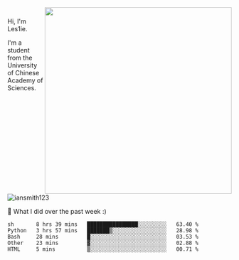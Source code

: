 <img align="right" src="https://github-readme-stats.vercel.app/api?username=iansmith123&show_icons=true&hide_border=true" width="420">

### 
Hi, I'm Les1ie. 

I'm a student from the University of Chinese Academy of Sciences.

<img src="https://komarev.com/ghpvc/?username=iansmith123" alt="iansmith123" />




🔭 What I did over the past week :)
<!--START_SECTION:waka-->
```text
sh       8 hrs 39 mins   ████████████████░░░░░░░░░   63.40 % 
Python   3 hrs 57 mins   ███████▒░░░░░░░░░░░░░░░░░   28.98 % 
Bash     28 mins         █░░░░░░░░░░░░░░░░░░░░░░░░   03.53 % 
Other    23 mins         ▓░░░░░░░░░░░░░░░░░░░░░░░░   02.88 % 
HTML     5 mins          ▒░░░░░░░░░░░░░░░░░░░░░░░░   00.71 % 
```
<!--END_SECTION:waka-->


<!--
**IanSmith123/IanSmith123** is a ✨ _special_ ✨ repository because its `README.md` (this file) appears on your GitHub profile.
<img src="https://github.githubassets.com/images/spinners/octocat-spinner-64.gif">

Here are some ideas to get you started:

- 🔭 I’m currently working on ...
- 🌱 I’m currently learning ...
- 👯 I’m looking to collaborate on ...
- 🤔 I’m looking for help with ...
- 💬 Ask me about ...
- 📫 How to reach me: ...
- 😄 Pronouns: ...
- ⚡ Fun fact: ...
-->
